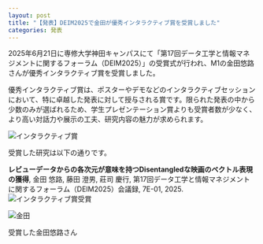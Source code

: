 ```yaml
---
layout: post
title: "【発表】DEIM2025で金田が優秀インタラクティブ賞を受賞しました"
categories: 発表
---
```

2025年6月21日に専修大学神田キャンパスにて「第17回データ工学と情報マネジメントに関するフォーラム（DEIM2025）」の受賞式が行われ、M1の金田悠路さんが優秀インタラクティブ賞を受賞しました。


優秀インタラクティブ賞は、ポスターやデモなどのインタラクティブセッションにおいて、特に卓越した発表に対して授与される賞です。限られた発表の中から少数のみが選ばれるため、学生プレゼンテーション賞よりも受賞者数が少なく、より高い対話力や展示の工夫、研究内容の魅力が求められます。

![インタラクティブ賞](/assets/img/posts/20250305/img1.jpeg "インタラクティブ賞")


受賞した研究は以下の通りです。

**レビューデータからの各次元が意味を持つDisentangledな映画のベクトル表現の獲得**, 金田 悠路, 藤田 澄男, 莊司 慶行, 第17回データ工学と情報マネジメントに関するフォーラム（DEIM2025）会議録, 7E-01, 2025.
![インタラクティブ賞受賞](/assets/img/posts/20250305/img2j.peg "インタラクティブ賞受賞")


![金田](/assets/img/posts/20250305/kanada.jpeg "満面の笑みの金田悠路さん")

受賞した金田悠路さん
